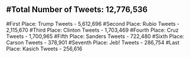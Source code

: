 #Total Number of Tweets: 12,776,536 
---
#First Place: Trump Tweets - 5,612,696
#Second Place: Rubio Tweets - 2,115,670
#Third Place: Clinton Tweets - 1,703,469
#Fourth Place: Cruz Tweets - 1,700,965
#Fifth Place: Sanders Tweets - 722,480
#Sixth Place: Carson Tweets - 378,901
#Seventh Place: Jeb! Tweets - 286,754
#Last Place: Kasich Tweets - 256,616

